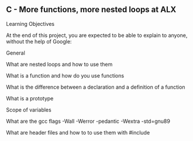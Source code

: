 ## C - More functions, more nested loops at ALX

Learning Objectives

At the end of this project, you are expected to be able to explain to anyone, without the help of Google:



General

What are nested loops and how to use them

What is a function and how do you use functions

What is the difference between a declaration and a definition of a function

What is a prototype

Scope of variables

What are the gcc flags -Wall -Werror -pedantic -Wextra -std=gnu89

What are header files and how to to use them with #include

